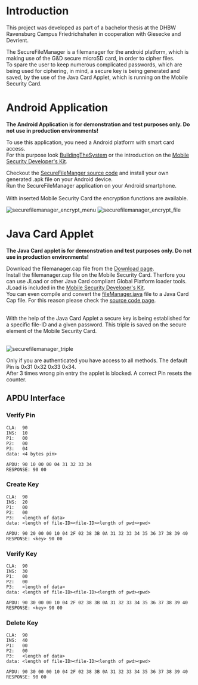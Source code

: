 # Introduction #

This project was developed as part of a bachelor thesis at the DHBW Ravensburg Campus Friedrichshafen in cooperation with Giesecke and Devrient.<br />

The SecureFileManager is a filemanager for the android platform, which is making use of the G&D secure microSD card, in order to cipher files.<br />
To spare the user to keep numerous complicated passwords, which are being used for ciphering, in mind, a secure key is being generated and saved, by the use of the Java Card Applet, which is running on the Mobile Security Card.<br />


# Android Application #

**The Android Application is for demonstration and test purposes only. Do not use in production environments!**<br />

To use this application, you need a Android platform with smart card access.<br />
For this purpose look [BuildingTheSystem](http://code.google.com/p/seek-for-android/wiki/BuildingTheSystem) or the introduction on the [Mobile Security Developer's Kit](https://www.cardsolutions-shop.com/shop/gi-de/).<br />

Checkout the [SecureFileManger source code](http://code.google.com/p/seek-for-android/source/browse/#svn/trunk/applications/SecureFileManager/SecurityFileManager) and install your own generated .apk file on your Android device.<br />
Run the SecureFileManager application on your Android smartphone.
<br /><br />
With inserted Mobile Security Card the encryption functions are available.<br />


![securefilemanager_encrypt_menu](https://cloud.githubusercontent.com/assets/11645011/6892549/4271d710-d6c5-11e4-9c48-b12f0523a114.png)
![securefilemanager_encrypt_file](https://cloud.githubusercontent.com/assets/11645011/6892553/44648f0e-d6c5-11e4-92bd-1b69d49863f2.png)
# Java Card Applet #

**The Java Card applet is for demonstration and test purposes only. Do not use in production environments!**<br />

Download the filemanager.cap file from the [Download page](http://code.google.com/p/seek-for-android/source/browse/#svn/trunk/applications/SecureFileManager/JavaCardApplet/com/gieseckedevrient/javacard/filemanager/javacard).<br />
Install the filemanager.cap file on the Mobile Security Card. Therfore you can use JLoad or other Java Card compliant Global Platform loader tools.<br />
JLoad is included in the [Mobile Security Developer's Kit](https://www.cardsolutions-shop.com/shop/gi-de/).<br />
You can even compile and convert the [fileManager.java](http://code.google.com/p/seek-for-android/source/browse/#svn/trunk/applications/SecureFileManager/JavaCardApplet/com/gieseckedevrient/javacard/filemanager%3Fstate%3Dclosed) file to a Java Card Cap file. For this reason please check the [source code page](http://code.google.com/p/seek-for-android/source/browse/#svn/trunk/applications/SecureFileManager/JavaCardApplet).<br /><br />

With the help of the Java Card Applet a secure key is being established for a specific file-ID and a given password.
This triple is saved on the secure element of the Mobile Security Card.<br /><br />

![securefilemanager_triple](https://cloud.githubusercontent.com/assets/11645011/6892594/a95f4bd8-d6c5-11e4-9f1c-e53db54f7f48.png)

Only if you are authenticated you have access to all methods. The default Pin is 0x31 0x32 0x33 0x34.<br />
After 3 times wrong pin entry the applet is blocked. A correct Pin resets the counter.

## APDU Interface ##
### Verify Pin ###
```
CLA:  90
INS:  10
P1:   00
P2:   00
P3:   04
data: <4 bytes pin>

APDU: 90 10 00 00 04 31 32 33 34
RESPONSE: 90 00
```

### Create Key ###
```
CLA:  90
INS:  20
P1:   00
P2:   00
P3:   <length of data>
data: <length of file-ID><file-ID><length of pwd><pwd>

APDU: 90 20 00 00 10 04 2F 02 38 3B 0A 31 32 33 34 35 36 37 38 39 40
RESPONSE: <key> 90 00
```

### Verify Key ###
```
CLA:  90
INS:  30
P1:   00
P2:   00
P3:   <length of data>
data: <length of file-ID><file-ID><length of pwd><pwd>

APDU: 90 30 00 00 10 04 2F 02 38 3B 0A 31 32 33 34 35 36 37 38 39 40
RESPONSE: <key> 90 00
```

### Delete Key ###
```
CLA:  90
INS:  40
P1:   00
P2:   00
P3:   <length of data>
data: <length of file-ID><file-ID><length of pwd><pwd>

APDU: 90 30 00 00 10 04 2F 02 38 3B 0A 31 32 33 34 35 36 37 38 39 40
RESPONSE: 90 00
```